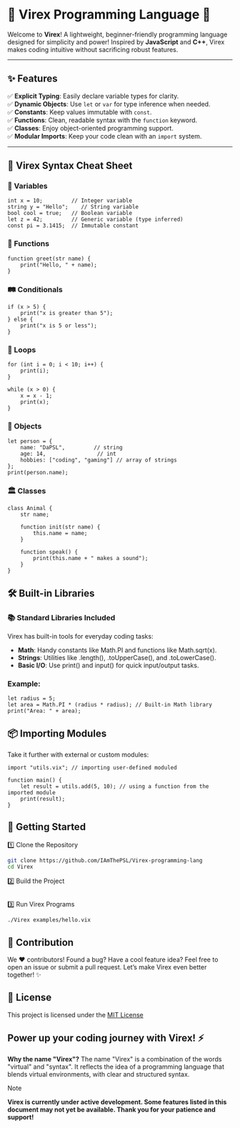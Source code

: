 # 🚀 Virex Programming Language 🌟

Welcome to **Virex**! A lightweight, beginner-friendly programming language designed for simplicity and power! Inspired by **JavaScript** and **C++**, Virex makes coding intuitive without sacrificing robust features.

---

## ✨ Features
✅ **Explicit Typing**: Easily declare variable types for clarity.  
✅ **Dynamic Objects**: Use `let` or `var` for type inference when needed.  
✅ **Constants**: Keep values immutable with `const`.  
✅ **Functions**: Clean, readable syntax with the `function` keyword.  
✅ **Classes**: Enjoy object-oriented programming support.  
✅ **Modular Imports**: Keep your code clean with an `import` system.

---

## 🧠 Virex Syntax Cheat Sheet

### 🔢 Variables
```Virex
int x = 10;         // Integer variable
string y = "Hello";    // String variable
bool cool = true;   // Boolean variable
let z = 42;         // Generic variable (type inferred)
const pi = 3.1415;  // Immutable constant
```

### 🎉 Functions
```Virex
function greet(str name) {
    print("Hello, " + name);
}
```

### 🛤️ Conditionals
```Virex
if (x > 5) {
    print("x is greater than 5");
} else {
    print("x is 5 or less");
}
```

### 🔁 Loops
```Virex
for (int i = 0; i < 10; i++) {
    print(i);
}
```
```Virex
while (x > 0) {
    x = x - 1;
    print(x);
}
```

### 🧍 Objects
```Virex
let person = {
    name: "DaPSL",         // string
    age: 14,                // int
    hobbies: ["coding", "gaming"] // array of strings
};
print(person.name);
```

### 🏛️ Classes
```Virex
class Animal {
    str name;

    function init(str name) {
        this.name = name;
    }

    function speak() {
        print(this.name + " makes a sound");
    }
}
```

## 🛠️ Built-in Libraries
### 📚 Standard Libraries Included
Virex has built-in tools for everyday coding tasks:
- **Math**: Handy constants like Math.PI and functions like Math.sqrt(x).
- **Strings**: Utilities like .length(), .toUpperCase(), and .toLowerCase().
- **Basic I/O**: Use print() and input() for quick input/output tasks.

### Example:
```Virex
let radius = 5;
let area = Math.PI * (radius * radius); // Built-in Math library
print("Area: " + area);
```

## 📦 Importing Modules
Take it further with external or custom modules:
```Virex
import "utils.vix"; // importing user-defined moduled

function main() {
    let result = utils.add(5, 10); // using a function from the imported module
    print(result);
}
```


## 🚀 Getting Started
1️⃣ Clone the Repository
```bash
git clone https://github.com/IAmThePSL/Virex-programming-lang
cd Virex
```
2️⃣ Build the Project
```bash

```
3️⃣ Run Virex Programs
```bash
./Virex examples/hello.vix
```

## 🤝 Contribution
We ❤️ contributors!
Found a bug? Have a cool feature idea? Feel free to open an issue or submit a pull request. Let’s make Virex even better together! ✨

## 📜 License
This project is licensed under the [MIT License](https://github.com/IAmThePSL/Virexlang/blob/main/LICENSE)

Power up your coding journey with Virex! ⚡️
---

**Why the name "Virex"?**
The name "Virex" is a combination of the words "virtual" and "syntax". It reflects the idea of a programming language that blends virtual environments, with clear and structured syntax.


> [!NOTE]
> **Virex is currently under active development. Some features listed in this document may not yet be available. Thank you for your patience and support!**
